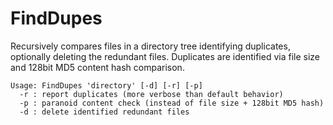 # FindDupes

Recursively compares files in a directory tree identifying duplicates, optionally deleting the redundant files.  Duplicates are identified via file size and 128bit MD5 content hash comparison.

    Usage: FindDupes 'directory' [-d] [-r] [-p]  
      -r : report duplicates (more verbose than default behavior)  
      -p : paranoid content check (instead of file size + 128bit MD5 hash)  
      -d : delete identified redundant files  
